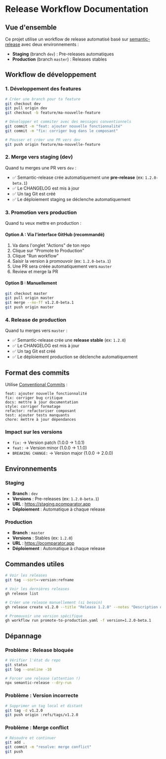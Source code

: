 # Release Workflow Documentation

## Vue d'ensemble

Ce projet utilise un workflow de release automatisé basé sur [semantic-release](https://semantic-release.gitbook.io/) avec deux environnements :

- **Staging** (branch `dev`) : Pre-releases automatiques
- **Production** (branch `master`) : Releases stables

## Workflow de développement

### 1. Développement des features

```bash
# Créer une branch pour ta feature
git checkout dev
git pull origin dev
git checkout -b feature/ma-nouvelle-feature

# Développer et commiter avec des messages conventionnels
git commit -m "feat: ajouter nouvelle fonctionnalité"
git commit -m "fix: corriger bug dans le composant"

# Pousser et créer une PR vers dev
git push origin feature/ma-nouvelle-feature
```

### 2. Merge vers staging (dev)

Quand tu merges une PR vers `dev` :
- ✅ Semantic-release crée automatiquement une **pre-release** (ex: `1.2.0-beta.1`)
- ✅ Le CHANGELOG est mis à jour
- ✅ Un tag Git est créé
- ✅ Le déploiement staging se déclenche automatiquement

### 3. Promotion vers production

Quand tu veux mettre en production :

#### Option A : Via l'interface GitHub (recommandé)
1. Va dans l'onglet "Actions" de ton repo
2. Clique sur "Promote to Production"
3. Clique "Run workflow"
4. Saisir la version à promouvoir (ex: `1.2.0-beta.1`)
5. Une PR sera créée automatiquement vers `master`
6. Review et merge la PR

#### Option B : Manuellement
```bash
git checkout master
git pull origin master
git merge --no-ff v1.2.0-beta.1
git push origin master
```

### 4. Release de production

Quand tu merges vers `master` :
- ✅ Semantic-release crée une **release stable** (ex: `1.2.0`)
- ✅ Le CHANGELOG est mis à jour
- ✅ Un tag Git est créé
- ✅ Le déploiement production se déclenche automatiquement

## Format des commits

Utilise [Conventional Commits](https://www.conventionalcommits.org/) :

```
feat: ajouter nouvelle fonctionnalité
fix: corriger bug critique
docs: mettre à jour documentation
style: corriger formatage
refactor: refactoriser composant
test: ajouter tests manquants
chore: mettre à jour dépendances
```

### Impact sur les versions

- `fix:` → Version patch (1.0.0 → 1.0.1)
- `feat:` → Version minor (1.0.0 → 1.1.0)
- `BREAKING CHANGE:` → Version major (1.0.0 → 2.0.0)

## Environnements

### Staging
- **Branch** : `dev`
- **Versions** : Pre-releases (ex: `1.2.0-beta.1`)
- **URL** : https://staging.pcomparator.app
- **Déploiement** : Automatique à chaque release

### Production
- **Branch** : `master`
- **Versions** : Stables (ex: `1.2.0`)
- **URL** : https://pcomparator.app
- **Déploiement** : Automatique à chaque release

## Commandes utiles

```bash
# Voir les releases
git tag --sort=-version:refname

# Voir les dernières releases
gh release list

# Créer une release manuellement (si besoin)
gh release create v1.2.0 --title "Release 1.2.0" --notes "Description des changements"

# Promouvoir une version spécifique
gh workflow run promote-to-production.yaml -f version=1.2.0-beta.1
```

## Dépannage

### Problème : Release bloquée
```bash
# Vérifier l'état du repo
git status
git log --oneline -10

# Forcer une release (attention !)
npx semantic-release --dry-run
```

### Problème : Version incorrecte
```bash
# Supprimer un tag local et distant
git tag -d v1.2.0
git push origin :refs/tags/v1.2.0
```

### Problème : Merge conflict
```bash
# Résoudre et continuer
git add .
git commit -m "resolve: merge conflict"
git push
```
